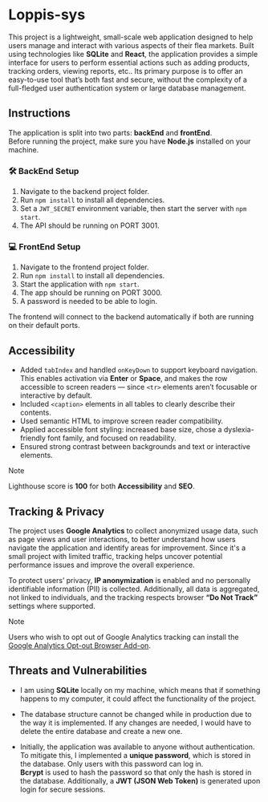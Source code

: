 # Loppis-sys
This project is a lightweight, small-scale web application designed to help users manage and interact with various aspects of their flea markets. Built using technologies like **SQLite** and **React**, the application provides a simple interface for users to perform essential actions such as adding products, tracking orders, viewing reports, etc.. 
Its primary purpose is to offer an easy-to-use tool that’s both fast and secure, without the complexity of a full-fledged user authentication system or large database management.

## Instructions

The application is split into two parts: **backEnd** and **frontEnd**.  
Before running the project, make sure you have **Node.js** installed on your machine.

### 🛠️ BackEnd Setup

1. Navigate to the backend project folder.
2. Run `npm install` to install all dependencies.
3. Set a `JWT_SECRET` environment variable, then start the server with `npm start`.
4. The API should be running on PORT 3001.

### 💻 FrontEnd Setup

1. Navigate to the frontend project folder.
2. Run `npm install` to install all dependencies.
3. Start the application with `npm start`.
4. The app should be running on PORT 3000.
5. A password is needed to be able to login.

The frontend will connect to the backend automatically if both are running on their default ports.

## Accessibility

- Added `tabIndex` and handled `onKeyDown` to support keyboard navigation. This enables activation via **Enter** or **Space**, and makes the row accessible to screen readers — since `<tr>` elements aren’t focusable or interactive by default.
- Included `<caption>` elements in all tables to clearly describe their contents.  
- Used semantic HTML to improve screen reader compatibility.  
- Applied accessible font styling: increased base size, chose a dyslexia-friendly font family, and focused on readability.  
- Ensured strong contrast between backgrounds and text or interactive elements.

> [!NOTE]
> Lighthouse score is **100** for both **Accessibility** and **SEO**.

## Tracking & Privacy

The project uses **Google Analytics** to collect anonymized usage data, such as page views and user interactions, to better understand how users navigate the application and identify areas for improvement.
Since it's a small project with limited traffic, tracking helps uncover potential performance issues and improve the overall experience.

To protect users’ privacy, **IP anonymization** is enabled and no personally identifiable information (PII) is collected. Additionally, all data is aggregated, not linked to individuals, and the tracking respects browser **“Do Not Track”** settings where supported.

> [!NOTE]
> Users who wish to opt out of Google Analytics tracking can install the [Google Analytics Opt-out Browser Add-on](https://tools.google.com/dlpage/gaoptout).

## Threats and Vulnerabilities

- I am using **SQLite** locally on my machine, which means that if something happens to my computer, it could affect the functionality of the project.

- The database structure cannot be changed while in production due to the way it is implemented. If any changes are needed, I would have to delete the entire database and create a new one.

- Initially, the application was available to anyone without authentication. To mitigate this, I implemented a **unique password**, which is stored in the database. Only users with this password can log in.  
  **Bcrypt** is used to hash the password so that only the hash is stored in the database. Additionally, a **JWT (JSON Web Token)** is generated upon login for secure sessions.




